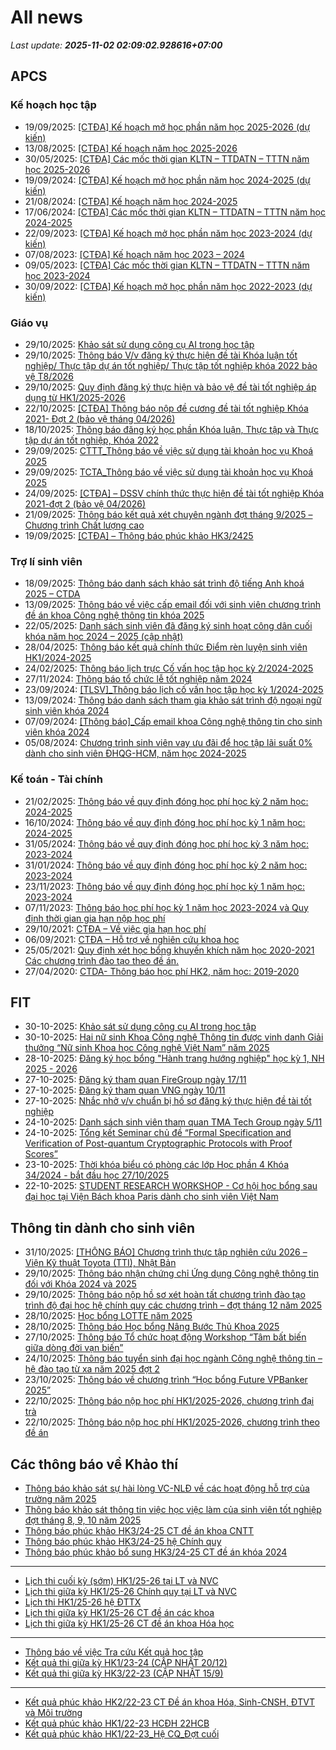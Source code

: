 # All news
_Last update: **2025-11-02 02:09:02.928616+07:00**_
## APCS
### Kế hoạch học tập
 - 19/09/2025: [[CTĐA] Kế hoạch mở học phần năm học 2025-2026 (dự kiến)](https://www.ctda.hcmus.edu.vn/vi/2025/09/ctda-ke-hoach-mo-hoc-phan-nam-hoc-2025-2026-du-kien/)
 - 13/08/2025: [[CTĐA] Kế hoạch năm học 2025-2026](https://www.ctda.hcmus.edu.vn/vi/2025/08/ctda-ke-hoach-nam-hoc-2025-2026/)
 - 30/05/2025: [[CTĐA] Các mốc thời gian KLTN – TTDATN – TTTN năm học 2025-2026](https://www.ctda.hcmus.edu.vn/vi/2025/05/ctda-cac-moc-thoi-gian-kltn-ttdatn-tttn-nam-hoc-2025-2026/)
 - 19/09/2024: [[CTĐA] Kế hoạch mở học phần năm học 2024-2025 (dự kiến)](https://www.ctda.hcmus.edu.vn/vi/2024/09/ctda-ke-hoach-mo-hoc-phan-nam-hoc-2024-2025-du-kien/)
 - 21/08/2024: [[CTĐA] Kế hoạch năm học 2024-2025](https://www.ctda.hcmus.edu.vn/vi/2024/08/ctda-ke-hoach-nam-hoc-2024-2025/)
 - 17/06/2024: [[CTĐA] Các mốc thời gian KLTN – TTDATN – TTTN năm học 2024-2025](https://www.ctda.hcmus.edu.vn/vi/2024/06/ctda-cac-moc-thoi-gian-kltn-ttdatn-tttn-nam-hoc-2024-2025/)
 - 22/09/2023: [[CTĐA] Kế hoạch mở học phần năm học 2023-2024 (dự kiến)](https://www.ctda.hcmus.edu.vn/vi/2023/09/ctda-ke-hoach-mo-hoc-phan-nam-hoc-2023-2024-du-kien/)
 - 07/08/2023: [[CTĐA] Kế hoạch năm học 2023 – 2024](https://www.ctda.hcmus.edu.vn/vi/2023/08/ctda-ke-hoach-nam-hoc-2023-2024/)
 - 09/05/2023: [[CTĐA] Các mốc thời gian KLTN – TTDATN – TTTN năm học 2023-2024](https://www.ctda.hcmus.edu.vn/vi/2023/05/ctda-cac-moc-thoi-gian-kltn-ttdatn-tttn-nam-hoc-2023-2024/)
 - 30/09/2022: [[CTĐA] Kế hoạch mở học phần năm học 2022-2023 (dự kiến)](https://www.ctda.hcmus.edu.vn/vi/2022/09/ctda-ke-hoach-mo-hoc-phan-nam-hoc-2022-2023-du-kien/)

### Giáo vụ
 - 29/10/2025: [Khảo sát sử dụng công cụ AI trong học tập](https://www.ctda.hcmus.edu.vn/vi/2025/10/khao-sat-su-dung-cong-cu-ai-trong-hoc-tap/)
 - 29/10/2025: [Thông báo V/v đăng ký thực hiện đề tài Khóa luận tốt nghiệp/ Thực tập dự án tốt nghiệp/ Thực tập tốt nghiệp khóa 2022 bảo vệ T8/2026](https://www.ctda.hcmus.edu.vn/vi/2025/10/thong-bao-v-v-dang-ky-thuc-hien-de-tai-khoa-luan-tot-nghiep-thuc-tap-du-an-tot-nghiep-thuc-tap-tot-nghiep-khoa-2022-bao-ve-t8-2026/)
 - 29/10/2025: [Quy định đăng ký thực hiện và bảo vệ đề tài tốt nghiệp áp dụng từ HK1/2025-2026](https://www.ctda.hcmus.edu.vn/vi/2025/10/quy-dinh-dang-ky-thuc-hien-va-bao-ve-de-tai-tot-nghiep-ap-dung-tu-hk1-2025-2026/)
 - 22/10/2025: [[CTĐA] Thông báo nộp đề cương đề tài tốt nghiệp Khóa 2021- Đợt 2 (bảo vệ tháng 04/2026)](https://www.ctda.hcmus.edu.vn/vi/2025/10/ctda-thong-bao-nop-de-cuong-de-tai-tot-nghiep-khoa-2021-dot-2-bao-ve-thang-04-2026/)
 - 18/10/2025: [Thông báo đăng ký học phần Khóa luận, Thực tập và Thực tập dự án tốt nghiệp, Khóa 2022](https://www.ctda.hcmus.edu.vn/vi/2025/10/thong-bao-dang-ky-hoc-phan-khoa-luan-thuc-tap-va-thuc-tap-du-an-tot-nghiep-khoa-2022/)
 - 29/09/2025: [CTTT_Thông báo về việc sử dụng tài khoản học vụ Khoá 2025](https://www.ctda.hcmus.edu.vn/vi/2025/09/cttt_thong-bao-ve-viec-su-dung-tai-khoan-hoc-vu-khoa-2025/)
 - 29/09/2025: [TCTA_Thông báo về việc sử dụng tài khoản học vụ Khoá 2025](https://www.ctda.hcmus.edu.vn/vi/2025/09/tcta_thong-bao-ve-viec-su-dung-tai-khoan-hoc-vu-khoa-2025/)
 - 24/09/2025: [[CTĐA] – DSSV chính thức thực hiện đề tài tốt nghiệp Khóa 2021-đợt 2 (bảo vệ 04/2026)](https://www.ctda.hcmus.edu.vn/vi/2025/09/ctda-dssv-chinh-thuc-thuc-hien-de-tai-tot-nghiep-khoa-2021-dot-2-bao-ve-04-2026/)
 - 21/09/2025: [Thông báo kết quả xét chuyên ngành đợt tháng 9/2025 – Chương trình Chất lượng cao](https://www.ctda.hcmus.edu.vn/vi/2025/09/thong-bao-ket-qua-xet-chuyen-nganh-dot-thang-9-2025-chuong-trinh-chat-luong-cao/)
 - 19/09/2025: [[CTĐA] – Thông báo phúc khảo HK3/2425](https://www.ctda.hcmus.edu.vn/vi/2025/09/ctda-thong-bao-phuc-khao-hk3-2425/)

### Trợ lí sinh viên
 - 18/09/2025: [Thông báo danh sách khảo sát trình độ tiếng Anh khoá 2025 – CTDA](https://www.ctda.hcmus.edu.vn/vi/2025/09/thong-bao-danh-sach-khao-sat-trinh-do-tieng-anh-khoa-2025-ctda/)
 - 13/09/2025: [Thông báo về việc cấp email đối với sinh viên chương trình đề án khoa Công nghệ thông tin khóa 2025](https://www.ctda.hcmus.edu.vn/vi/2025/09/thong-bao-ve-viec-cap-email-doi-voi-sinh-vien-chuong-trinh-de-an-khoa-cong-nghe-thong-tin-khoa-2025/)
 - 22/05/2025: [Danh sách sinh viên đã đăng ký sinh hoạt công dân cuối khóa năm học 2024 – 2025 (cập nhật)](https://www.ctda.hcmus.edu.vn/vi/2025/05/danh-sach-sinh-vien-da-dang-ky-sinh-hoat-cong-dan-cuoi-khoa-nam-hoc-2024-2025-cap-nhat/)
 - 28/04/2025: [Thông báo kết quả chính thức Điểm rèn luyện sinh viên HK1/2024-2025](https://www.ctda.hcmus.edu.vn/vi/2025/04/thong-bao-ket-qua-chinh-thuc-diem-ren-luyen-sinh-vien-hk1-2024-2025/)
 - 24/02/2025: [Thông báo lịch trực Cố vấn học tập học kỳ 2/2024-2025](https://www.ctda.hcmus.edu.vn/vi/2025/02/thong-bao-lich-truc-co-van-hoc-tap-hoc-ky-2-2024-2025/)
 - 27/11/2024: [Thông báo tổ chức lễ tốt nghiệp năm 2024](https://www.ctda.hcmus.edu.vn/vi/2024/11/thong-bao-to-chuc-le-tot-nghiep-nam-2024/)
 - 23/09/2024: [[TLSV]_Thông báo lịch cố vấn học tập học kỳ 1/2024-2025](https://www.ctda.hcmus.edu.vn/vi/2024/09/tlsv_thong-bao-lich-co-van-hoc-tap-hoc-ky-1-2024-2025/)
 - 13/09/2024: [Thông báo danh sách tham gia khảo sát trình độ ngoại ngữ sinh viên khóa 2024](https://www.ctda.hcmus.edu.vn/vi/2024/09/thong-bao-danh-sach-tham-gia-khao-sat-trinh-do-ngoai-ngu-sinh-vien-khoa-2024/)
 - 07/09/2024: [[Thông báo]_Cấp email khoa Công nghệ thông tin cho sinh viên khóa 2024](https://www.ctda.hcmus.edu.vn/vi/2024/09/thong-bao_cap-email-khoa-cong-nghe-thong-tin-cho-sinh-vien-khoa-2024/)
 - 05/08/2024: [Chương trình sinh viên vay ưu đãi để học tập lãi suất 0% dành cho sinh viên ĐHQG-HCM, năm học 2024-2025](https://www.ctda.hcmus.edu.vn/vi/2024/08/chuong-trinh-sinh-vien-vay-uu-dai-de-hoc-tap-lai-suat-0-danh-cho-sinh-vien-dhqg-hcm-nam-hoc-2024-2025/)

### Kế toán - Tài chính
 - 21/02/2025: [Thông báo về quy định đóng học phí học kỳ 2 năm học: 2024-2025](https://www.ctda.hcmus.edu.vn/vi/2025/02/thong-bao-ve-quy-dinh-dong-hoc-phi-hoc-ky-2-nam-hoc-2024-2025/)
 - 16/10/2024: [Thông báo về quy định đóng học phí học kỳ 1 năm học: 2024-2025](https://www.ctda.hcmus.edu.vn/vi/2024/10/thong-bao-ve-quy-dinh-dong-hoc-phi-hoc-ky-1-nam-hoc-2024-2025/)
 - 31/05/2024: [Thông báo về quy định đóng học phí học kỳ 3 năm học: 2023-2024](https://www.ctda.hcmus.edu.vn/vi/2024/05/thong-bao-ve-quy-dinh-dong-hoc-phi-hoc-ky-3-nam-hoc-2023-2024/)
 - 31/01/2024: [Thông báo về quy định đóng học phí học kỳ 2 năm học: 2023-2024](https://www.ctda.hcmus.edu.vn/vi/2024/01/thong-bao-ve-quy-dinh-dong-hoc-phi-hoc-ky-2-nam-hoc-2023-2024/)
 - 23/11/2023: [Thông báo về quy định đóng học phí học kỳ 1 năm học: 2023-2024](https://www.ctda.hcmus.edu.vn/vi/2023/11/thong-bao-ve-quy-dinh-dong-hoc-phi-hoc-ky-1-nam-hoc-2023-2024/)
 - 07/11/2023: [Thông báo học phí học kỳ 1 năm học 2023-2024 và Quy định thời gian gia hạn nộp học phí](https://www.ctda.hcmus.edu.vn/vi/2023/11/thong-bao-hoc-phi-hoc-ky-1-nam-hoc-2023-2024-va-quy-dinh-thoi-gian-gia-han-nop-hoc-phi/)
 - 29/10/2021: [CTĐA – Về việc gia hạn học phí](https://www.ctda.hcmus.edu.vn/vi/2021/10/ctda-ve-viec-gia-han-hoc-phi/)
 - 06/09/2021: [CTĐA – Hỗ trợ về nghiên cứu khoa học](https://www.ctda.hcmus.edu.vn/vi/2021/09/ctda-ho-tro-ve-nghien-cuu-khoa-hoc/)
 - 25/05/2021: [Quy định xét học bổng khuyến khích năm học 2020-2021 Các chương trình đào tạo theo đề án.](https://www.ctda.hcmus.edu.vn/vi/2021/05/quy-dinh-xet-hoc-bong-khuyen-khich-nam-hoc-2020-2021-cac-chuong-trinh-dao-tao-theo-de-an/)
 - 27/04/2020: [CTDA- Thông báo học phí HK2, năm học: 2019-2020](https://www.ctda.hcmus.edu.vn/vi/2020/04/ctda-thong-bao-hoc-phi-hk2-nam-hoc-2019-2020/)

## FIT
 - 30-10-2025: [Khảo sát sử dụng công cụ AI trong học tập](https://www.fit.hcmus.edu.vn/vn/Default.aspx?tabid=292&newsid=17039)
 - 30-10-2025: [Hai nữ sinh Khoa Công nghệ Thông tin được vinh danh Giải thưởng “Nữ sinh Khoa học Công nghệ Việt Nam” năm 2025](https://www.fit.hcmus.edu.vn/vn/Default.aspx?tabid=292&newsid=17038)
 - 28-10-2025: [Đăng ký học bổng "Hành trang hướng nghiệp" học kỳ 1, NH 2025 - 2026](https://www.fit.hcmus.edu.vn/vn/Default.aspx?tabid=292&newsid=17034)
 - 27-10-2025: [Đăng ký tham quan FireGroup ngày 17/11](https://www.fit.hcmus.edu.vn/vn/Default.aspx?tabid=292&newsid=17031)
 - 27-10-2025: [Đăng ký tham quan VNG ngày 10/11](https://www.fit.hcmus.edu.vn/vn/Default.aspx?tabid=292&newsid=17030)
 - 27-10-2025: [Nhắc nhở v/v chuẩn bị hồ sơ đăng ký thực hiện đề tài tốt nghiệp](https://www.fit.hcmus.edu.vn/vn/Default.aspx?tabid=292&newsid=17019)
 - 24-10-2025: [Danh sách sinh viên tham quan TMA Tech Group ngày 5/11](https://www.fit.hcmus.edu.vn/vn/Default.aspx?tabid=292&newsid=17027)
 - 24-10-2025: [Tổng kết Seminar chủ đề “Formal Specification and Verification of Post-quantum Cryptographic Protocols with Proof Scores”](https://www.fit.hcmus.edu.vn/vn/Default.aspx?tabid=292&newsid=17026)
 - 23-10-2025: [Thời khóa biểu có phòng các lớp Học phần 4 Khóa 34/2024 - bắt đầu học 27/10/2025](https://www.fit.hcmus.edu.vn/vn/Default.aspx?tabid=292&newsid=17024)
 - 22-10-2025: [STUDENT RESEARCH WORKSHOP - Cơ hội học bổng sau đại học tại Viện Bách khoa Paris dành cho sinh viên Việt Nam](https://www.fit.hcmus.edu.vn/vn/Default.aspx?tabid=292&newsid=17022)

## Thông tin dành cho sinh viên
- 31/10/2025: [[THÔNG BÁO] Chương trình thực tập nghiên cứu 2026 – Viện Kỹ thuật Toyota (TTI), Nhật Bản](https://hcmus.edu.vn/thong-bao-chuong-trinh-thuc-tap-nghien-cuu-2026-vien-ky-thuat-toyota-tti-nhat-ban/)
- 29/10/2025: [Thông báo nhận chứng chỉ Ứng dụng Công nghệ thông tin đối với Khóa 2024 và 2025](https://hcmus.edu.vn/thong-bao-nhan-chung-chi-ung-dung-cong-nghe-thong-tin-doi-voi-khoa-2024-va-2025/)
- 29/10/2025: [Thông báo nộp hồ sơ xét hoàn tất chương trình đào tạo  trình độ đại học hệ chính quy các chương trình – đợt tháng 12 năm 2025](https://hcmus.edu.vn/thong-bao-nop-ho-so-xet-hoan-tat-chuong-trinh-dao-tao-trinh-do-dai-hoc-he-chinh-quy-cac-chuong-trinh-dot-thang-12-nam-2025/)
- 28/10/2025: [Học bổng LOTTE năm 2025](https://hcmus.edu.vn/hoc-bong-lotte-nam-2025/)
- 28/10/2025: [Thông báo Học bổng Nâng Bước Thủ Khoa 2025](https://hcmus.edu.vn/thong-bao-hoc-bong-nang-buoc-thu-khoa-2025/)
- 27/10/2025: [Thông báo Tổ chức hoạt động Workshop “Tâm bất biến giữa dòng đời vạn biến”](https://hcmus.edu.vn/thong-bao-to-chuc-hoat-dong-workshop-tam-bat-bien-giua-dong-doi-van-bien/)
- 24/10/2025: [Thông báo tuyển sinh đại học ngành Công nghệ thông tin – hệ đào tạo từ xa năm 2025 đợt 2](https://hcmus.edu.vn/thong-bao-tuyen-sinh-dai-hoc-nganh-cong-nghe-thong-tin-he-dao-tao-tu-xa-nam-2025-dot-2/)
- 23/10/2025: [Thông báo về chương trình “Học bổng Future VPBanker 2025”](https://hcmus.edu.vn/thong-bao-ve-chuong-trinh-hoc-bong-future-vpbanker-2025/)
- 22/10/2025: [Thông báo nộp học phí HK1/2025-2026, chương trình đại trà](https://hcmus.edu.vn/thong-bao-nop-hoc-phi-hk1-2025-2026-chuong-trinh-dai-tra/)
- 22/10/2025: [Thông báo nộp học phí HK1/2025-2026, chương trình theo đề án](https://hcmus.edu.vn/thong-bao-nop-hoc-phi-hk1-2025-2026-chuong-trinh-theo-de-an/)

## Các thông báo về Khảo thí
 - [Thông báo khảo sát sự hài lòng VC-NLĐ về các hoạt động hỗ trợ của trường năm 2025](https://ktdbcl.hcmus.edu.vn/index.php/thong-bao/910-thong-bao-kh-o-sat-s-hai-long-vc-nld-v-cac-ho-t-d-ng-h-tr-c-a-tru-ng-nam-2025)
 - [Thông báo khảo sát thông tin việc học việc làm của sinh viên tốt nghiệp đợt tháng 8, 9, 10 năm 2025](https://ktdbcl.hcmus.edu.vn/index.php/thong-bao/906-thong-bao-kh-o-sat-thong-tin-vi-c-h-c-vi-c-lam-c-a-sinh-vien-t-t-nghi-p-d-t-thang-8-9-10-nam-2025)
 - [Thông báo phúc khảo HK3/24-25 CT đề án khoa CNTT](https://ktdbcl.hcmus.edu.vn/index.php/thong-bao/905-thong-bao-phuc-kh-o-hk3-24-25-ct-d-an-khoa-cntt)
 - [Thông báo phúc khảo HK3/24-25 hệ Chính quy](https://ktdbcl.hcmus.edu.vn/index.php/thong-bao/904-thong-bao-phuc-kh-o-hk3-24-25-h-chinh-quy)
 - [Thông báo phúc khảo bổ sung HK3/24-25 CT đề án khóa 2024](https://ktdbcl.hcmus.edu.vn/index.php/thong-bao/903-thong-bao-phuc-kh-o-hk3-24-25-ct-d-an-b-sung-cho-khoa-2024)

***

 - [Lịch thi cuối kỳ (sớm) HK1/25-26 tại LT và NVC](https://ktdbcl.hcmus.edu.vn/index.php/cong-tac-kh-o-thi/l-ch-thi-h-c-ky/912-l-ch-thi-cu-i-ky-s-m-hk1-25-26-t-i-lt-va-nvc)
 - [Lịch thi giữa kỳ HK1/25-26 Chính quy tại LT và NVC](https://ktdbcl.hcmus.edu.vn/index.php/cong-tac-kh-o-thi/l-ch-thi-h-c-ky/911-l-ch-thi-gi-a-ky-hk1-25-26-chinh-quy-t-i-lt-va-nvc)
 - [Lịch thi HK1/25-26 hệ ĐTTX](https://ktdbcl.hcmus.edu.vn/index.php/cong-tac-kh-o-thi/l-ch-thi-h-c-ky/909-l-ch-thi-hk1-25-26-h-dttx)
 - [Lịch thi giữa kỳ HK1/25-26 CT đề án các khoa](https://ktdbcl.hcmus.edu.vn/index.php/cong-tac-kh-o-thi/l-ch-thi-h-c-ky/908-l-ch-thi-gi-a-ky-hk1-25-26-ct-d-an-cac-khoa)
 - [Lịch thi giữa kỳ HK1/25-26 CT đề án khoa Hóa học](https://ktdbcl.hcmus.edu.vn/index.php/cong-tac-kh-o-thi/l-ch-thi-h-c-ky/907-l-ch-thi-gi-a-ky-hk1-25-26-ct-d-an-khoa-hoa-h-c)

***

 - [Thông báo về việc Tra cứu Kết quả học tập](https://ktdbcl.hcmus.edu.vn/index.php/cong-tac-kh-o-thi/k-t-qu-thi-h-c-ky/798-thong-bao-v-vi-c-tra-c-u-k-t-qu-h-c-t-p)
 - [Kết quả thi giữa kỳ HK1/23-24 (CẬP NHẬT 20/12)](https://ktdbcl.hcmus.edu.vn/index.php/cong-tac-kh-o-thi/k-t-qu-thi-h-c-ky/778-k-t-qu-thi-gi-a-ky-hk1-23-24)
 - [Kết quả thi giữa kỳ HK3/22-23 (CẬP NHẬT 15/9)](https://ktdbcl.hcmus.edu.vn/index.php/cong-tac-kh-o-thi/k-t-qu-thi-h-c-ky/714-k-t-qu-thi-gi-a-ky-hk3-22-23-clc)

***

 - [Kết quả phúc khảo HK2/22-23 CT Đề án khoa Hóa, Sinh-CNSH, ĐTVT và Môi trường](https://ktdbcl.hcmus.edu.vn/index.php/cong-tac-kh-o-thi/k-t-qu-phuc-tra/726-k-t-qu-phuc-kh-o-hk2-22-23-ct-d-an-khoa-hoa-sinh-cnsh-dtvt-va-moi-tru-ng)
 - [Kết quả phúc khảo HK1/22-23 HCĐH 22HCB](https://ktdbcl.hcmus.edu.vn/index.php/cong-tac-kh-o-thi/k-t-qu-phuc-tra/723-k-t-qu-phuc-kh-o-hk1-22-23-hcdh-22hcb)
 - [Kết quả phúc khảo HK1/22-23_Hệ CQ_Đợt cuối](https://ktdbcl.hcmus.edu.vn/index.php/cong-tac-kh-o-thi/k-t-qu-phuc-tra/691-k-t-qu-phuc-kh-o-hk1-22-23-h-cq-d-t-cu-i)
